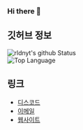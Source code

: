 ### Hi there 🎉

## 깃허브 정보
![rldnyt's github Status](https://github-readme-stats.vercel.app/api?username=namnyang&show_icons=true&count_private=true&theme=blue-green)<br>
![Top Language](https://github-readme-stats.vercel.app/api/top-langs/?username=namnyang&langs_count=100&theme=blue-green)

## 링크
+ [디스코드]()
+ [이메일](mailto:)
+ [웹사이트]()
